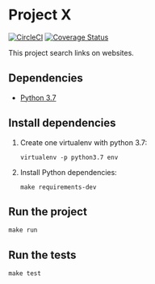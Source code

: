 # Project X  #
[![CircleCI](https://circleci.com/gh/vtrmantovani/project-x-api.svg?style=svg)](https://circleci.com/gh/vtrmantovani/project-x-api)
[![Coverage Status](https://coveralls.io/repos/github/vtrmantovani/project-x-api/badge.svg)](https://coveralls.io/github/vtrmantovani/project-x-api)

This project search links on websites.

## Dependencies
 - [Python 3.7](https://www.python.org/downloads/)
 
## Install dependencies

 1. Create one  virtualenv with python 3.7:
    ```
    virtualenv -p python3.7 env
    ```
 2. Install Python dependencies:
    ```
    make requirements-dev
    ```

## Run the project

```
make run
```
## Run the tests

```
make test
```